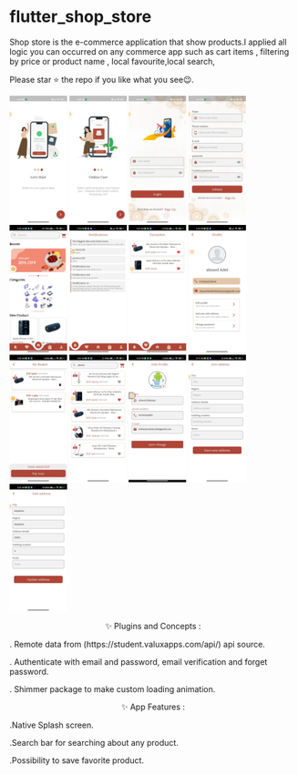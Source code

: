 # flutter_shop_store
Shop store is the e-commerce application that show products.I applied all logic you can occurred on any commerce app such as cart items , filtering by price or product name , local favourite,local search,

Please star ⭐ the repo if you like what you see😉.

<img src="ShopAppScreenShotes/onBoarding_1.jpeg" width="20%"></img>
<img src="ShopAppScreenShotes/onBoarding_2.jpeg" width="20%"></img>
<img src="ShopAppScreenShotes/login.jpeg" width="20%"></img>
<img src="ShopAppScreenShotes/register.jpeg" width="20%"></img>
<img src="ShopAppScreenShotes/home.jpeg" width="20%"></img>
<img src="ShopAppScreenShotes/notification.jpeg" width="20%"></img>
<img src="ShopAppScreenShotes/favourite.jpeg" width="20%"></img>
<img src="ShopAppScreenShotes/profile.jpeg" width="20%"></img>
<img src="ShopAppScreenShotes/basket.jpeg" width="20%"></img>
<img src="ShopAppScreenShotes/search.jpeg" width="20%"></img>
<img src="ShopAppScreenShotes/update_profile.jpeg" width="20%"></img>
<img src="ShopAppScreenShotes/new_address.jpeg" width="20%"></img>
<img src="ShopAppScreenShotes/edit_address.jpeg" width="20%"></img>


<p align="center">
✨ Plugins and Concepts :
  
<p>. Remote data from (https://student.valuxapps.com/api/) api source.</p>
<p>. Authenticate with email and password, email verification and forget password.</p>
<p>. Shimmer package to make custom loading animation.</p>
</p>
<p align="center">
✨ App Features :
  
<p>.Native Splash screen.</p>
<p>.Search bar for searching about any product.</p>
<p>.Possibility to save favorite product.</p>
</p>
